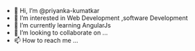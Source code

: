 - 👋 Hi, I’m @priyanka-kumatkar
- 👀 I’m interested in Web Development ,software Development
- 🌱 I’m currently learning AngularJs
- 💞️ I’m looking to collaborate on ...
- 📫 How to reach me ...

<!---
priyanka-kumatkar/priyanka-kumatkar is a ✨ special ✨ repository because its `README.md` (this file) appears on your GitHub profile.
You can click the Preview link to take a look at your changes.
--->
